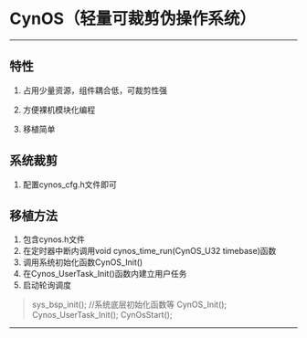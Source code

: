 # CynOS（轻量可裁剪伪操作系统）

___



## 特性
1. 占用少量资源，组件耦合低，可裁剪性强

2. 方便裸机模块化编程

3. 移植简单

## 系统裁剪

1. 配置cynos_cfg.h文件即可
## 移植方法
1. 包含cynos.h文件
2. 在定时器中断内调用void cynos_time_run(CynOS_U32 timebase)函数
3. 调用系统初始化函数CynOS_Init()
4. 在Cynos_UserTask_Init()函数内建立用户任务
5. 启动轮询调度
> sys_bsp_init(); //系统底层初始化函数等
> CynOS_Init();
> Cynos_UserTask_Init();
> CynOsStart();

___
